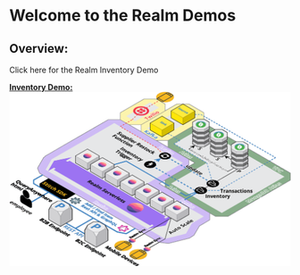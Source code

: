 # Welcome to the Realm Demos   

## Overview:
Click here for the Realm Inventory Demo

<a href="./inventory">__Inventory Demo:__</a>
<a href="./inventory"><img src="./inventory/img/RealmInventoryDemo4.png"></a>

